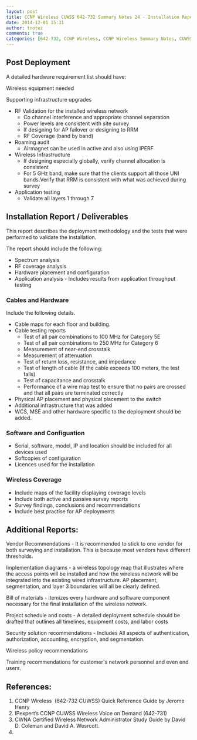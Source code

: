 ```yaml
---
layout: post
title: CCNP Wireless CUWSS 642-732 Summary Notes 24 - Installation Report
date: 2014-12-01 15:31
author: tnotez
comments: true
categories: [642-732, CCNP Wireless, CCNP Wireless Summary Notes, CUWSS, CWNA]
---
```

<h2>Post Deployment</h2>

A detailed hardware requirement list should have:

Wireless equipment needed

Supporting infrastructure upgrades

<ul>
    <li>RF Validation for the installed wireless network
<ul>
    <li>Co channel interference and appropriate channel separation</li>
    <li>Power levels are consistent with site survey</li>
    <li>If designing for AP failover or designing to RRM</li>
    <li>RF Coverage (band by band)</li>
</ul>
</li>
    <li>Roaming audit
<ul>
    <li>Airmagnet can be used in active and also using IPERF</li>
</ul>
</li>
    <li>Wireless Infrastructure
<ul>
    <li>If designing especially globally, verify channel allocation is consistent</li>
    <li>For 5 GHz band, make sure that the clients support all those UNI bands.Verify that RRM is consistent with what was achieved during survey</li>
</ul>
</li>
    <li>Application testing
<ul>
    <li>Validate all layers 1 through 7</li>
</ul>
</li>
</ul>

<h2><strong>Installation Report / </strong><b>Deliverables</b></h2>

This report describes the deployment methodology and the tests that were performed to validate the installation.

The report should include the following:

<ul>
    <li>Spectrum analysis</li>
    <li>RF coverage analysis</li>
    <li>Hardware placement and configuration</li>
    <li>Application analysis - Includes results from application throughput testing</li>
</ul>

<!--more-->

<h3>Cables and Hardware</h3>

Include the following details.

<ul>
    <li>Cable maps for each floor and building.</li>
    <li>Cable testing reports
<ul>
    <li>Test of all pair combinations to 100 MHz for Category 5E</li>
    <li>Test of all pair combinations to 250 MHz for Category 6</li>
    <li>Measurement of near-end crosstalk</li>
    <li>Measurement of attenuation</li>
    <li>Test of return loss, resistance, and impedance</li>
    <li>Test of length of cable (If the cable exceeds 100 meters, the test fails)</li>
    <li>Test of capacitance and crosstalk</li>
    <li>Performance of a wire map test to ensure that no pairs are crossed and that all pairs are terminated correctly</li>
</ul>
</li>
    <li>Physical AP placement and physical placement to the switch</li>
    <li>Additional infrastructure that was added</li>
    <li>WCS, MSE and other hardware specific to the deployment should be added.</li>
</ul>

<h3>Software and Configuation</h3>

<ul>
    <li>Serial, software, model, IP and location should be included for all devices used</li>
    <li>Softcopies of configuration</li>
    <li>Licences used for the installation</li>
</ul>

<h3>Wireless Coverage</h3>

<ul>
    <li>Include maps of the facility displaying coverage levels</li>
    <li>Include both active and passive survey reports</li>
    <li>Survey findings, conclusions and recommendations</li>
    <li>Include best practise for AP deployments</li>
</ul>

<h2>Additional Reports:</h2>

Vendor Recommendations - It is recommended to stick to one vendor for both surveying and installation. This is because most vendors have different thresholds.

Implementation diagrams - a wireless topology map that illustrates where the access points will be installed and how the wireless network will be integrated into the existing wired infrastructure. AP placement, segmentation, and layer 3 boundaries will all be clearly defined.

Bill of materials - itemizes every hardware and software component necessary for the final installation of the wireless network.

Project schedule and costs - A detailed deployment schedule should be drafted that outlines all timelines, equipment costs, and labor costs

Security solution recommendations - Includes All aspects of authentication, authorization, accounting, encryption, and segmentation.

Wireless policy recommendations

Training recommendations for customer's network personnel and even end users.

<h2>References:</h2>

<ol>
    <li>CCNP Wireless  (642-732 CUWSS) Quick Reference Guide by Jerome Henry</li>
    <li>IPexpert’s CCNP CUWSS Wireless Voice on Demand (642-731)</li>
    <li>CWNA Certified Wireless Network Administrator Study Guide by David D. Coleman and David A. Wesrcott.</li>
    <li></li>
</ol>

